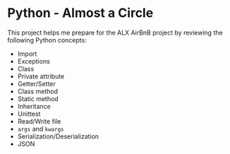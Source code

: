 # Python - Almost a Circle

This project helps me prepare for the ALX AirBnB project by reviewing the following Python concepts:

- Import
- Exceptions
- Class
- Private attribute
- Getter/Setter
- Class method
- Static method
- Inheritance
- Unittest
- Read/Write file
- `args` and `kwargs`
- Serialization/Deserialization
- JSON
